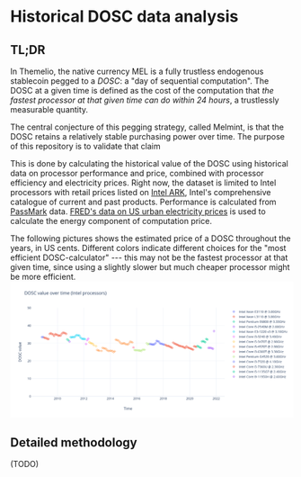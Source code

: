 # Historical DOSC data analysis

## TL;DR

In Themelio, the native currency MEL is a fully trustless endogenous stablecoin pegged to a _DOSC_: a "day of sequential computation". The DOSC at a given time is defined as the cost of the computation that _the fastest processor at that given time can do within 24 hours_, a trustlessly measurable quantity.

The central conjecture of this pegging strategy, called Melmint, is that the DOSC retains a relatively stable purchasing power over time. The purpose of this repository is to validate that claim

This is done by calculating the historical value of the DOSC using historical data on processor performance and price, combined with processor efficiency and electricity prices. Right now, the dataset is limited to Intel processors with retail prices listed on [Intel ARK](https://ark.intel.com), Intel's comprehensive catalogue of current and past products. Performance is calculated from [PassMark](https://www.cpubenchmark.net/) data. [FRED's data on US urban electricity prices](https://fred.stlouisfed.org/series/APU000072610) is used to calculate the energy component of computation price.

The following pictures shows the estimated price of a DOSC throughout the years, in US cents. Different colors indicate different choices for the "most efficient DOSC-calculator" --- this may not be the fastest processor at that given time, since using a slightly slower but much cheaper processor might be more efficient.
![graph](plotted.png)

## Detailed methodology

(TODO)
